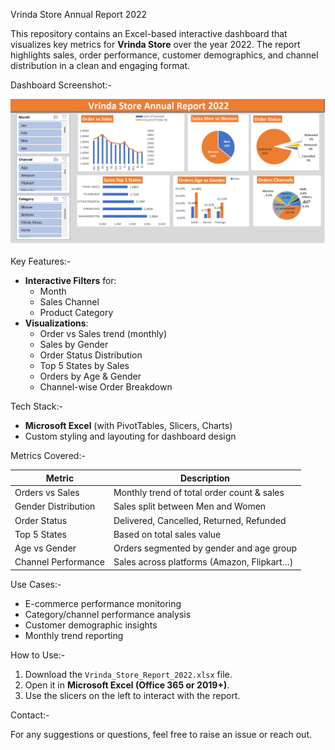 Vrinda Store Annual Report 2022

This repository contains an Excel-based interactive dashboard that visualizes key metrics for **Vrinda Store** over the year 2022. The report highlights sales, order performance, customer demographics, and channel distribution in a clean and engaging format.

Dashboard Screenshot:-
 
![Vrinda Store Excel.png](https://github.com/sumitchatt10/Vrinda-Store-Data-Analysis-Report_-Excel-/blob/main/Vrinda%20Store%20Excel.png)


 Key Features:-

- **Interactive Filters** for:
  - Month
  - Sales Channel
  - Product Category
- **Visualizations**:
  - Order vs Sales trend (monthly)
  - Sales by Gender
  - Order Status Distribution
  - Top 5 States by Sales
  - Orders by Age & Gender
  - Channel-wise Order Breakdown
    
 Tech Stack:-

- **Microsoft Excel** (with PivotTables, Slicers, Charts)
- Custom styling and layouting for dashboard design

 Metrics Covered:-

| Metric                 | Description                                 |
|------------------------|---------------------------------------------|
| Orders vs Sales        | Monthly trend of total order count & sales  |
| Gender Distribution    | Sales split between Men and Women           |
| Order Status           | Delivered, Cancelled, Returned, Refunded   |
| Top 5 States           | Based on total sales value                  |
| Age vs Gender          | Orders segmented by gender and age group    |
| Channel Performance    | Sales across platforms (Amazon, Flipkart…) |

 Use Cases:-

- E-commerce performance monitoring
- Category/channel performance analysis
- Customer demographic insights
- Monthly trend reporting


How to Use:-

1. Download the `Vrinda_Store_Report_2022.xlsx` file.
2. Open it in **Microsoft Excel (Office 365 or 2019+)**.
3. Use the slicers on the left to interact with the report.

Contact:-

For any suggestions or questions, feel free to raise an issue or reach out.

 
